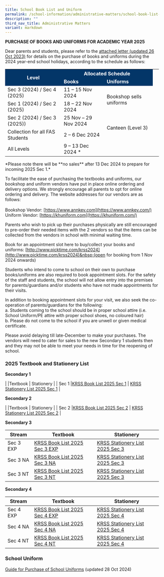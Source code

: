 ```yaml
---
title: School Book List and Uniform
permalink: /school-information/administrative-matters/school-book-list-uniform/
description: ""
third_nav_title: Administrative Matters
variant: markdown
---
```

**PURCHASE OF BOOKS AND UNIFORMS FOR ACADEMIC YEAR 2025**

Dear parents and students, please refer to the [attached letter (updated 26 Oct 2023)](/files/letter%20to%20parents_year-end%20sales%20for%20ay2024_26-oct-2023.pdf) for details on the purchase of books and uniforms during the 2024 year-end school holidays, according to the schedule as follows:
<table>
 <tbody>
  <tr><th rowspan="2" style="background-color:#033668; font-weight:bold; color:#ffffff">Level</th>
  <th colspan="2" style="background-color:#033668; font-weight:bold; color:#ffffff; text-align:center">Allocated Schedule</th>
 </tr>
 <tr>
  <td style="background-color:#033668; font-weight:bold; color:#ffffff">Books</td>
  <td style="background-color:#033668; font-weight:bold; color:#ffffff">Uniforms</td>
 </tr>
 <tr>
  <td>Sec 3 (2024) / Sec 4 (2025)</td>
  <td>11 – 15 Nov 2024</td>
    <td rowspan="2">Bookshop sells uniforms</td>
 </tr>
	 <tr>
  <td>Sec 1 (2024) / Sec 2 (2025)</td>
  <td>18 – 22 Nov 2024</td>
 </tr>
	 <tr>
  <td>Sec 2 (2024) / Sec 3 (2025))</td>
  <td>25 Nov – 29 Nov 2024</td>
    <td rowspan="2">Canteen (Level 3)</td>
 </tr>
		 <tr>
  <td>Collection for all FAS Students</td>
  <td>2 – 6 Dec 2024</td>
  <td>&nbsp;</td>
 </tr>
			 <tr>
  <td>All Levels</td>
  <td>9 – 13 Dec 2024 *</td>
  <td>&nbsp;</td>
 </tr>
</tbody></table>
<style>
table, th, td {
 border-collapse: collapse;
}
</style>
*Please note there will be **no sales** after 13 Dec 2024 to prepare for incoming 2025 Sec 1.*

To facilitate the ease of purchasing the textbooks and uniforms, our bookshop and uniform vendors have put in place online ordering and delivery options. We strongly encourage all parents to opt for online ordering and delivery. The website addresses for our vendors are as follows:<br><br>
Bookshop Vendor:&nbsp;[https://www.annkev.com](https://www.annkev.com/)  
Uniform Vendor:&nbsp;[https://khuniform.com](https://khuniform.com/)

Parents who wish to pick up their purchases physically are still encouraged to pre-order their needed items with the 2 vendors so that the items can be collected from the vendors in school with minimal waiting time.

Book for an appointment slot here to buy/collect your books and uniforms:&nbsp;[http://www.picktime.com/krss2024](http://www.picktime.com/krss2024)&nbsp;(open for booking from 1 Nov 2024 onwards)

Students who intend to come to school on their own to purchase books/uniforms are also required to book appointment slots. For the safety of the staff and students, the school will not allow entry into the premises for parents/guardians and/or students who have not made appointments for their visits. 

In addition to booking appointment slots for your visit, we also seek the co-operation of parents/guardians for the following: <br>
a.	Students coming to the school should be in proper school attire (i.e. School Uniform/PE attire with proper school shoes, no coloured hair) <br>
b.	Please do not come to the school if you are unwell or given medical certificate. 

Please avoid delaying till late-December to make your purchases. The vendors will need to cater for sales to the new Secondary 1 students then and they may not be able to meet your needs in time for the reopening of school.

### 2025 Textbook and Stationery List

**Secondary 1**

| |Textbook | Stationery |
| Sec 1     |[KRSS Book List 2025 Sec 1](/files/KRSS_Book_List_2025_Sec_1.pdf)    |  [KRSS Stationery List 2025 Sec 1](/files/KRSS_Stationery_List_2025_Sec_1.pdf)  |

**Secondary 2**

| |Textbook | Stationery |
| Sec 2     |[KRSS Book List 2025 Sec 2](/files/KRSS_Book_List_2025_Sec_2.pdf)    |  [KRSS Stationery List 2025 Sec 2](/files/KRSS_Stationery_List_2025_Sec_2.pdf)  |

**Secondary 3**

| Stream |Textbook | Stationery |
| -------- | -------- | -------- |
| Sec 3 EXP     |[KRSS Book List 2025 Sec 3 EXP](/files/KRSS_Book_List_2025_Sec_3_EXP.pdf)  | [KRSS Stationery List 2025 Sec 3](/files/KRSS_Stationery_List_2025_Sec_3.pdf)  |
| Sec 3 NA     |[KRSS Book List 2025 Sec 3 NA](/files/KRSS_Book_List_2025_Sec_3_NA.pdf)  | [KRSS Stationery List 2025 Sec 3](/files/KRSS_Stationery_List_2025_Sec_3.pdf)   |
| Sec 3 NT     |[KRSS Book List 2025 Sec 3 NT](/files/KRSS_Book_List_2025_Sec_3_NT.pdf)   | [KRSS Stationery List 2025 Sec 3](/files/KRSS_Stationery_List_2025_Sec_3.pdf)    |

**Secondary 4**

| Stream |Textbook | Stationery |
| -------- | -------- | -------- |
| Sec 4 EXP     |[KRSS Book List 2025 Sec 4 EXP](/files/KRSS_Book_List_2025_Sec_4_EXP.pdf) |[KRSS Stationery List 2025 Sec 4](/files/KRSS_Stationery_List_2025_Sec_4.pdf)   |
| Sec 4 NA     |[KRSS Book List 2025 Sec 4 NA](/files/KRSS_Book_List_2025_Sec_4_NA.pdf)  |[KRSS Stationery List 2025 Sec 4](/files/KRSS_Stationery_List_2025_Sec_4.pdf)    |
| Sec 4 NT     |[KRSS Book List 2025 Sec 4 NT](/files/KRSS_Book_List_2025_Sec_4_NT.pdf)   | [KRSS Stationery List 2025 Sec 4](/files/KRSS_Stationery_List_2025_Sec_4.pdf)    |


### School Uniform
[Guide for Purchase of School Uniforms](/files/krss_uniform_infosheet_2024__24_oct_2024.pdf) (updated 28 Oct 2024)